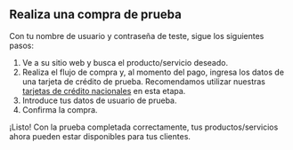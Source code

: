 ## Realiza una compra de prueba

Con tu nombre de usuario y contraseña de teste, sigue los siguientes pasos:


1. Ve a su sitio web y busca el producto/servicio deseado.
2. Realiza el flujo de compra y, al momento del pago, ingresa los datos de una tarjeta de crédito de prueba. Recomendamos utilizar nuestras [tarjetas de crédito nacionales](https://www.mercadopago[FAKER][URL][DOMAIN]/developers/es/guides/resources/localization/local-cards) en esta etapa.
3. Introduce tus datos de usuario de prueba.
4. Confirma la compra.

¡Listo! Con la prueba completada correctamente, tus productos/servicios ahora pueden estar disponibles para tus clientes.
